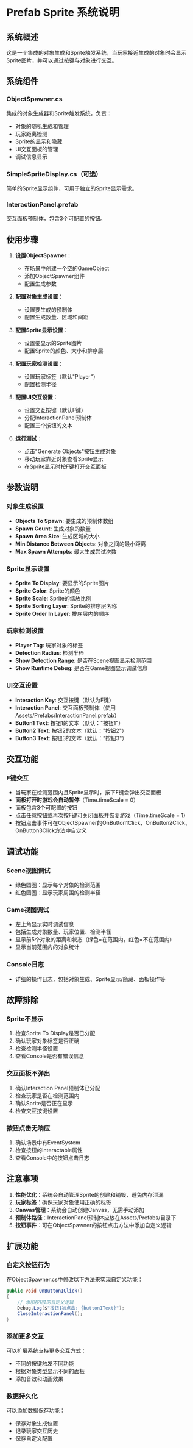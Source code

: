 # Prefab Sprite 系统说明

## 系统概述

这是一个集成的对象生成和Sprite触发系统，当玩家接近生成的对象时会显示Sprite图片，并可以通过按键与对象进行交互。

## 系统组件

### ObjectSpawner.cs
集成的对象生成器和Sprite触发系统，负责：
- 对象的随机生成和管理
- 玩家距离检测
- Sprite的显示和隐藏
- UI交互面板的管理
- 调试信息显示

### SimpleSpriteDisplay.cs（可选）
简单的Sprite显示组件，可用于独立的Sprite显示需求。

### InteractionPanel.prefab
交互面板预制体，包含3个可配置的按钮。

## 使用步骤

1. **设置ObjectSpawner**：
   - 在场景中创建一个空的GameObject
   - 添加ObjectSpawner组件
   - 配置生成参数

2. **配置对象生成设置**：
   - 设置要生成的预制体
   - 配置生成数量、区域和间距

3. **配置Sprite显示设置**：
   - 设置要显示的Sprite图片
   - 配置Sprite的颜色、大小和排序层

4. **配置玩家检测设置**：
   - 设置玩家标签（默认"Player"）
   - 配置检测半径

5. **配置UI交互设置**：
   - 设置交互按键（默认F键）
   - 分配InteractionPanel预制体
   - 配置三个按钮的文本

6. **运行测试**：
   - 点击"Generate Objects"按钮生成对象
   - 移动玩家靠近对象查看Sprite显示
   - 在Sprite显示时按F键打开交互面板

## 参数说明

### 对象生成设置
- **Objects To Spawn**: 要生成的预制体数组
- **Spawn Count**: 生成对象的数量
- **Spawn Area Size**: 生成区域的大小
- **Min Distance Between Objects**: 对象之间的最小距离
- **Max Spawn Attempts**: 最大生成尝试次数

### Sprite显示设置
- **Sprite To Display**: 要显示的Sprite图片
- **Sprite Color**: Sprite的颜色
- **Sprite Scale**: Sprite的缩放比例
- **Sprite Sorting Layer**: Sprite的排序层名称
- **Sprite Order In Layer**: 排序层内的顺序

### 玩家检测设置
- **Player Tag**: 玩家对象的标签
- **Detection Radius**: 检测半径
- **Show Detection Range**: 是否在Scene视图显示检测范围
- **Show Runtime Debug**: 是否在Game视图显示调试信息

### UI交互设置
- **Interaction Key**: 交互按键（默认为F键）
- **Interaction Panel**: 交互面板预制体（使用Assets/Prefabs/InteractionPanel.prefab）
- **Button1 Text**: 按钮1的文本（默认："按钮1"）
- **Button2 Text**: 按钮2的文本（默认："按钮2"）
- **Button3 Text**: 按钮3的文本（默认："按钮3"）

## 交互功能

### F键交互
- 当玩家在检测范围内且Sprite显示时，按下F键会弹出交互面板
- **面板打开时游戏会自动暂停**（Time.timeScale = 0）
- 面板包含3个可配置的按钮
- 点击任意按钮或再次按F键可关闭面板并恢复游戏（Time.timeScale = 1）
- 按钮点击事件可在ObjectSpawner的OnButton1Click、OnButton2Click、OnButton3Click方法中自定义

## 调试功能

### Scene视图调试
- 绿色圆圈：显示每个对象的检测范围
- 红色圆圈：显示玩家周围的检测半径

### Game视图调试
- 左上角显示实时调试信息
- 包括生成对象数量、玩家位置、检测半径
- 显示前5个对象的距离和状态（绿色=在范围内，红色=不在范围内）
- 显示当前范围内的对象统计

### Console日志
- 详细的操作日志，包括对象生成、Sprite显示/隐藏、面板操作等

## 故障排除

### Sprite不显示
1. 检查Sprite To Display是否已分配
2. 确认玩家对象标签是否正确
3. 检查检测半径设置
4. 查看Console是否有错误信息

### 交互面板不弹出
1. 确认Interaction Panel预制体已分配
2. 检查玩家是否在检测范围内
3. 确认Sprite是否正在显示
4. 检查交互按键设置

### 按钮点击无响应
1. 确认场景中有EventSystem
2. 检查按钮的Interactable属性
3. 查看Console中的按钮点击日志

## 注意事项

1. **性能优化**：系统会自动管理Sprite的创建和销毁，避免内存泄漏
2. **玩家标签**：确保玩家对象使用正确的标签
3. **Canvas管理**：系统会自动创建Canvas，无需手动添加
4. **预制体路径**：InteractionPanel预制体应放在Assets/Prefabs/目录下
5. **按钮事件**：可在ObjectSpawner的按钮点击方法中添加自定义逻辑

## 扩展功能

### 自定义按钮行为
在ObjectSpawner.cs中修改以下方法来实现自定义功能：
```csharp
public void OnButton1Click()
{
    // 添加按钮1的自定义逻辑
    Debug.Log($"按钮1被点击: {button1Text}");
    CloseInteractionPanel();
}
```

### 添加更多交互
可以扩展系统支持更多交互方式：
- 不同的按键触发不同功能
- 根据对象类型显示不同的面板
- 添加音效和动画效果

### 数据持久化
可以添加数据保存功能：
- 保存对象生成位置
- 记录玩家交互历史
- 保存自定义配置